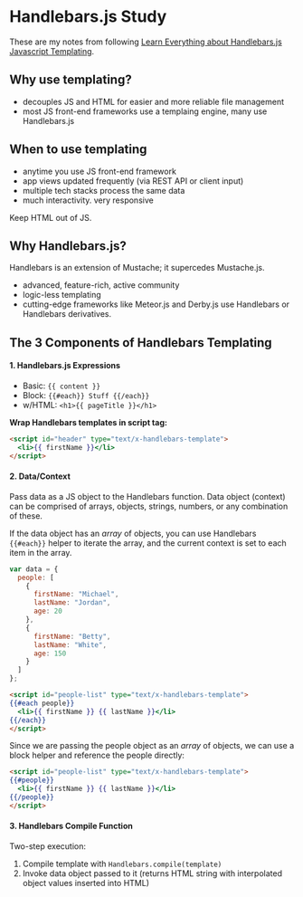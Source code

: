 # Handlebars.js Study

These are my notes from following [Learn Everything about Handlebars.js Javascript Templating](http://javascriptissexy.com/handlebars-js-tutorial-learn-everything-about-handlebars-js-javascript-templating/).

## Why use templating?

- decouples JS and HTML for easier and more reliable file management
- most JS front-end frameworks use a templaing engine, many use Handlebars.js

## When to use templating

- anytime you use JS front-end framework
- app views updated frequently (via REST API or client input)
- multiple tech stacks process the same data
- much interactivity. very responsive

Keep HTML out of JS.

## Why Handlebars.js?

Handlebars is an extension of Mustache; it supercedes Mustache.js.

- advanced, feature-rich, active community
- logic-less templating
- cutting-edge frameworks like Meteor.js and Derby.js use Handlebars or Handlebars derivatives.

## The 3 Components of Handlebars Templating

#### 1. Handlebars.js Expressions

- Basic: `{{ content }}`
- Block: `{{#each}} Stuff {{/each}}`
- w/HTML: `<h1>{{ pageTitle }}</h1>`

**Wrap Handlebars templates in script tag:**

```html
<script id="header" type="text/x-handlebars-template">
  <li>{{ firstName }}</li>
</script>
```

#### 2. Data/Context

Pass data as a JS object to the Handlebars function. Data object (context) can be comprised of arrays, objects, strings, numbers, or any combination of these.

If the data object has an *array* of objects, you can use Handlebars `{{#each}}` helper to iterate the array, and the current context is set to each item in the array.

```javascript
var data = {
  people: [
    {
      firstName: "Michael",
      lastName: "Jordan",
      age: 20
    },
    {
      firstName: "Betty",
      lastName: "White",
      age: 150
    }
  ]
};
```

```html
<script id="people-list" type="text/x-handlebars-template">
{{#each people}}
  <li>{{ firstName }} {{ lastName }}</li>
{{/each}}
</script>
```

Since we are passing the people object as an *array* of objects, we can use a block helper and reference the people directly:

```html
<script id="people-list" type="text/x-handlebars-template">
{{#people}}
  <li>{{ firstName }} {{ lastName }}</li>
{{/people}}
</script>
```

#### 3. Handlebars Compile Function

Two-step execution:

1. Compile template with `Handlebars.compile(template)`
2. Invoke data object passed to it (returns HTML string with interpolated object values inserted into HTML)




